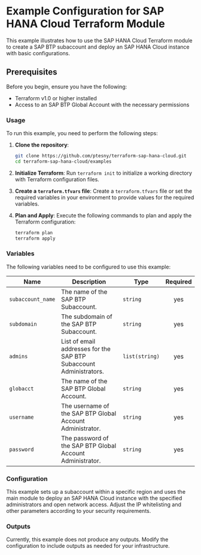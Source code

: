 # Example Configuration for SAP HANA Cloud Terraform Module

This example illustrates how to use the SAP HANA Cloud Terraform module to create a SAP BTP subaccount and deploy an SAP HANA Cloud instance with basic configurations.

## Prerequisites

Before you begin, ensure you have the following:

- Terraform v1.0 or higher installed
- Access to an SAP BTP Global Account with the necessary permissions

### Usage

To run this example, you need to perform the following steps:

1. **Clone the repository**:

   ```bash
   git clone https://github.com/ptesny/terraform-sap-hana-cloud.git
   cd terraform-sap-hana-cloud/examples
   ```

2. **Initialize Terraform**:
   Run `terraform init` to initialize a working directory with Terraform configuration files.

3. **Create a `terraform.tfvars` file**:
   Create a `terraform.tfvars` file or set the required variables in your environment to provide values for the required variables.

4. **Plan and Apply**:
   Execute the following commands to plan and apply the Terraform configuration:

   ```bash
   terraform plan
   terraform apply
   ```

### Variables

The following variables need to be configured to use this example:

| Name | Description | Type | Required |
|------|-------------|------|:--------:|
| `subaccount_name` | The name of the SAP BTP Subaccount. | `string` | yes |
| `subdomain` | The subdomain of the SAP BTP Subaccount. | `string` | yes |
| `admins` | List of email addresses for the SAP BTP Subaccount Administrators. | `list(string)` | yes |
| `globacct` | The name of the SAP BTP Global Account. | `string` | yes |
| `username` | The username of the SAP BTP Global Account Administrator. | `string` | yes |
| `password` | The password of the SAP BTP Global Account Administrator. | `string` | yes |

### Configuration

This example sets up a subaccount within a specific region and uses the main module to deploy an SAP HANA Cloud instance with the specified administrators and open network access. Adjust the IP whitelisting and other parameters according to your security requirements.

### Outputs

Currently, this example does not produce any outputs. Modify the configuration to include outputs as needed for your infrastructure.
